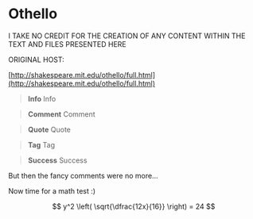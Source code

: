 # Othello

I TAKE NO CREDIT FOR THE CREATION OF ANY CONTENT WITHIN THE TEXT AND FILES PRESENTED HERE

ORIGINAL HOST:

[http://shakespeare.mit.edu/othello/full.html](http://shakespeare.mit.edu/othello/full.html)

> **Info** Info



> **Comment** Comment



> **Quote** Quote



> **Tag** Tag



> **Success** Success

But then the fancy comments were no more...

Now time for a math test :\)


$$
y^2 \left( \sqrt{\dfrac{12x}{16}} \right) = 24
$$


